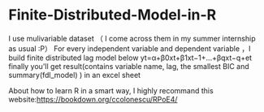 # Finite-Distributed-Model-in-R
  I use mulivariable dataset （ I come across them in my summer internship as usual :P）
  For every independent variable and dependent variable ，I build finite distributed lag model below
  yt=α+β0xt+β1xt−1+...+βqxt−q+et
  finally you'll get result(contains variable name, lag, the smallest BIC and summary(fdl_model) ) in an excel sheet 
  
  About how to learn R in a smart way,
  I highly recommand this website:https://bookdown.org/ccolonescu/RPoE4/
  
